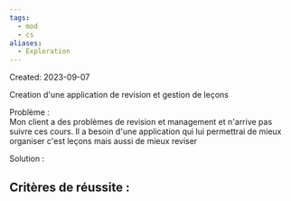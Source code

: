 ```yaml
---
tags:
  - mod
  - cs
aliases:
  - Exploration
---
```

Created: 2023-09-07

Creation d'une application de revision et gestion de leçons 

Problème :  
Mon client a des problèmes de revision et management et n'arrive pas suivre ces cours. Il a besoin d'une application qui lui permettrai de mieux organiser c'est leçons mais aussi de mieux reviser


Solution :  


Critères de réussite :
- 